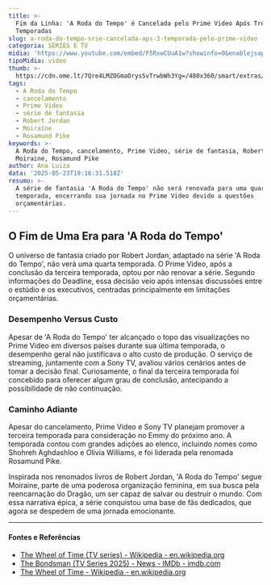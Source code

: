 ```yaml
---
title: >-
  Fim da Linha: 'A Roda do Tempo' é Cancelada pelo Prime Video Após Três
  Temporadas
slug: a-roda-do-tempo-srie-cancelada-aps-3-temporada-pelo-prime-video
categoria: SÉRIES E TV
midia: 'https://www.youtube.com/embed/F5RxwCUuA1w?showinfo=0&enablejsapi=1'
tipoMidia: video
thumb: >-
  https://cdn.ome.lt/7Qre4LMZOGmaOrysSvTrwbWh3Yg=/480x360/smart/extras/conteudos/Captura_de_tela_2025-05-23_160811.png
tags:
  - A Roda do Tempo
  - cancelamento
  - Prime Video
  - série de fantasia
  - Robert Jordan
  - Moiraine
  - Rosamund Pike
keywords: >-
  A Roda do Tempo, cancelamento, Prime Video, série de fantasia, Robert Jordan,
  Moiraine, Rosamund Pike
author: Ana Luiza
data: '2025-05-23T19:16:31.518Z'
resumo: >-
  A série de fantasia 'A Roda do Tempo' não será renovada para uma quarta
  temporada, encerrando sua jornada no Prime Video devido a questões
  orçamentárias.
---
```


## O Fim de Uma Era para 'A Roda do Tempo'

O universo de fantasia criado por Robert Jordan, adaptado na série 'A Roda do Tempo', não verá uma quarta temporada. O Prime Video, após a conclusão da terceira temporada, optou por não renovar a série. Segundo informações do Deadline, essa decisão veio após intensas discussões entre o estúdio e os executivos, centradas principalmente em limitações orçamentárias.

### Desempenho Versus Custo

Apesar de 'A Roda do Tempo' ter alcançado o topo das visualizações no Prime Video em diversos países durante sua última temporada, o desempenho geral não justificava o alto custo de produção. O serviço de streaming, juntamente com a Sony TV, avaliou vários cenários antes de tomar a decisão final. Curiosamente, o final da terceira temporada foi concebido para oferecer algum grau de conclusão, antecipando a possibilidade de não continuação.

### Caminho Adiante

Apesar do cancelamento, Prime Video e Sony TV planejam promover a terceira temporada para consideração no Emmy do próximo ano. A temporada contou com grandes adições ao elenco, incluindo nomes como Shohreh Aghdashloo e Olivia Williams, e foi liderada pela renomada Rosamund Pike.

Inspirada nos renomados livros de Robert Jordan, 'A Roda do Tempo' segue Moiraine, parte de uma poderosa organização feminina, em sua busca pela reencarnação do Dragão, um ser capaz de salvar ou destruir o mundo. Com essa narrativa épica, a série conquistou uma base de fãs dedicados, que agora se despedem de uma jornada emocionante.

---

#### Fontes e Referências

- [The Wheel of Time (TV series) - Wikipedia - en.wikipedia.org](https://en.wikipedia.org/wiki/The_Wheel_of_Time_(TV_series))
- [The Bondsman (TV Series 2025) - News - IMDb - imdb.com](https://www.imdb.com/title/tt28256288/news/)
- [The Wheel of Time - Wikipedia - en.wikipedia.org](https://en.wikipedia.org/wiki/The_Wheel_of_Time)
